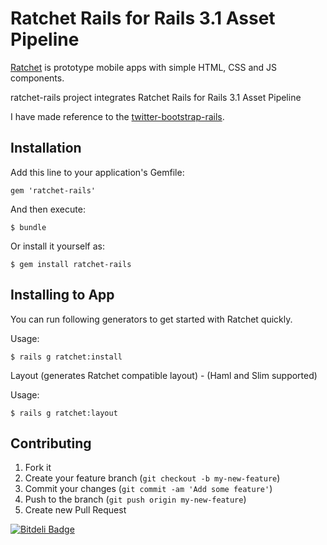 # Ratchet Rails for Rails 3.1 Asset Pipeline

[Ratchet][1] is prototype mobile apps with simple HTML, CSS and JS components.

ratchet-rails project integrates Ratchet Rails for Rails 3.1 Asset Pipeline   

I have made reference to the [twitter-bootstrap-rails][2].
    
## Installation

Add this line to your application's Gemfile:

    gem 'ratchet-rails'

And then execute:

    $ bundle

Or install it yourself as:

    $ gem install ratchet-rails

## Installing to App 

You can run following generators to get started with Ratchet quickly.

Usage:

    $ rails g ratchet:install

Layout (generates Ratchet compatible layout) - (Haml and Slim supported)

Usage:

    $ rails g ratchet:layout

## Contributing

1. Fork it
2. Create your feature branch (`git checkout -b my-new-feature`)
3. Commit your changes (`git commit -am 'Add some feature'`)
4. Push to the branch (`git push origin my-new-feature`)
5. Create new Pull Request

[1]: https://github.com/maker/ratchet
[2]: https://github.com/seyhunak/twitter-bootstrap-rails


[![Bitdeli Badge](https://d2weczhvl823v0.cloudfront.net/dealforest/ratchet-rails/trend.png)](https://bitdeli.com/free "Bitdeli Badge")

